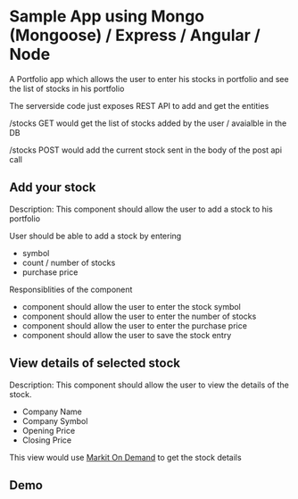 <h1>Sample App using Mongo (Mongoose) / Express / Angular / Node</h1>

A Portfolio app which allows the user to enter his stocks in portfolio and see the list of stocks in his portfolio

The serverside code just exposes REST API to add and get the entities

/stocks GET
would get the list of stocks added by the user / avaialble in the DB

/stocks POST
would add the current stock sent in the body of the post api call

<h2>Add your stock</h2>

Description:
This component should allow the user to add a stock to his portfolio


User should be able to add a stock by entering
<ul>
    <li>symbol</li>
    <li>count / number of stocks</li>
    <li>purchase price</li>
</ul>
Responsiblities of the component
<ul>
<li>component should allow the user to enter the stock symbol</li>
<li>component should allow the user to enter the number of stocks</li>
<li>component should allow the user to enter the purchase price</li>
<li>component should allow the user to save the stock entry</li>
</ul>

<h2>View details of selected stock</h2>
Description:
This component should allow the user to view the details of the stock.
<ul>
    <li>Company Name</li>
    <li>Company Symbol</li>
    <li>Opening Price</li>
    <li>Closing Price</li>
</ul>

This view would use <a href="http://dev.markitondemand.com/">Markit On Demand</a> to get the stock details

<h2>Demo</h2>
<a href="http://justanotherportfolio.heroku.com>ngPortfolio - Just Another Portfolio</a>
Automatic deployment configured for github master branch on heroku.




